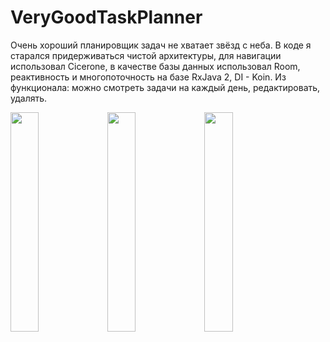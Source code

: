 # VeryGoodTaskPlanner
Очень хороший планировщик задач не хватает звёзд с неба.
В коде я старался придерживаться чистой архитектуры, для навигации использовал Cicerone, в качестве базы данных использовал Room, реактивность и многопоточность на базе RxJava 2, DI - Koin.
Из функционала: можно смотреть задачи на каждый день, редактировать, удалять.

<img src="https://user-images.githubusercontent.com/84909101/148935701-5fbf2da7-e275-45e3-8ed9-ff0ed2321491.jpg" width="30%"></img> <img src="https://user-images.githubusercontent.com/84909101/148935704-899ba7ed-5a03-4f21-a083-1c4083e73bec.jpg" width="30%"></img> <img src="https://user-images.githubusercontent.com/84909101/148935709-1fa93f92-a001-4b3d-b6bc-6d1f27d5b408.jpg" width="30%"></img>
